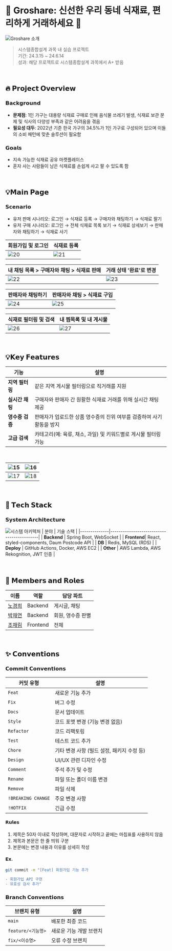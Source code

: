# 🌿 Groshare: 신선한 우리 동네 식재료, 편리하게 거래하세요 🌿
![Groshare 소개](https://github.com/user-attachments/assets/00840529-287a-4b06-8b40-a7fea189c487)

> 시스템종합설계 과목 내 실습 프로젝트 </br>
> 기간: 24.3.15 ~ 24.6.14 </br>
> 성과: 해당 프로젝트로 시스템종합설계 과목에서 A+ 받음 </br>

</br>

## 🔥 𝗣𝗿𝗼𝗷𝗲𝗰𝘁 𝗢𝘃𝗲𝗿𝘃𝗶𝗲𝘄

### 𝗕𝗮𝗰𝗸𝗴𝗿𝗼𝘂𝗻𝗱
- **문제점**: 1인 가구는 대용량 식재료 구매로 인해 음식물 쓰레기 발생, 식재료 보관 문제 및 식사의 다양성 부족과 같은 어려움을 겪음
- **필요성 대두**: 2022년 기준 한국 가구의 34.5%가 1인 가구로 구성되어 있으며 이들의 소비 패턴에 맞춘 솔루션이 필요함

### 𝗚𝗼𝗮𝗹𝘀
- 지속 가능한 식재료 공유 마켓플레이스
- 혼자 사는 사람들이 남은 식재료를 손쉽게 사고 팔 수 있도록 함

</br>


## 💡𝗠𝗮𝗶𝗻 𝗣𝗮𝗴𝗲

### 𝗦𝗰𝗲𝗻𝗮𝗿𝗶𝗼
- 유저 판매 시나리오: 로그인 → 식재료 등록 → 구매자와 채팅하기 → 식재료 팔기
- 유저 구매 시나리오: 로그인 → 전체 식재료 목록 보기 → 식재료 상세보기 → 판매자와 채팅하기 → 식재료 사기
  
| **회원가입 및 로그인**                                                                 | **식재료 등록**                                                                      |
|----------------------------------------------------------------------------------------|-------------------------------------------------------------------------------------|
| ![20](https://github.com/user-attachments/assets/8c5ab562-3e66-46d4-87d5-088e031fda1e) | ![21](https://github.com/user-attachments/assets/80d4074b-5f5e-4c71-9589-349dc91a7f90) |

| **내 채팅 목록 > 구매자와 채팅 > 식재료 판매**                                                                        | **거래 상태 '완료'로 변경**                                                                  |
|----------------------------------------------------------------------------------------|-------------------------------------------------------------------------------------|
| ![22](https://github.com/user-attachments/assets/e26c44c4-a7f2-4a10-9bba-6ad3b9128890) | ![23](https://github.com/user-attachments/assets/72726536-3caa-4b3f-939f-5f575e4d6b37) |

| **판매자와 채팅하기**                                                                   | **판매자와 채팅 > 식재료 구입**                                                            |
|----------------------------------------------------------------------------------------|-------------------------------------------------------------------------------------|
| ![24](https://github.com/user-attachments/assets/52c7d88e-952e-44d1-b7ff-9f23ed6685d4) | ![25](https://github.com/user-attachments/assets/20a0c281-b224-4acf-b44e-a9498be20076) |

| **식재료 필터링 및 검색**                                                                      | **내 찜목록 및 내 게시물**                                                            |
|----------------------------------------------------------------------------------------|-------------------------------------------------------------------------------------|
| ![26](https://github.com/user-attachments/assets/f76f6e50-61cf-4f32-871b-b5160a01db0b) | ![27](https://github.com/user-attachments/assets/7d466ef0-7715-4125-b7b8-e310dc0fd306) |

</br>

## 💡𝗞𝗲𝘆 𝗙𝗲𝗮𝘁𝘂𝗿𝗲𝘀

| **기능**            | **설명**                                                                 |
|--------------------|-------------------------------------------------------------------------|
| **지역 필터링**      | 같은 지역 게시물 필터링으로 직거래를 지원       |
| **실시간 채팅**      | 구매자와 판매자 간 원활한 식재료 거래를 위해 실시간 채팅 제공                                               |
| **영수증 검증**      | 판매자가 업로드한 상품 영수증의 진위 여부를 검증하여 사기 활동을 방지                                         |
| **고급 검색**        | 카테고리(예: 육류, 채소, 과일) 및 키워드별로 게시물 필터링 가능                                             |

</br>

| ![15](https://github.com/user-attachments/assets/0139e07c-7403-4b22-8819-dd5b7c32ae00) | ![16](https://github.com/user-attachments/assets/306fd512-77b0-44f1-8e52-12f7482a207d) |
|-----------------------------------------------------------------------------------------|-----------------------------------------------------------------------------------------|
| ![17](https://github.com/user-attachments/assets/90a4c3a2-136a-4b43-b6e4-8bb93d60c273) | ![18](https://github.com/user-attachments/assets/9b661d26-fed8-4743-b5ff-0ed8f4a6d51f) |


</br>

## 🔧 𝗧𝗲𝗰𝗵 𝗦𝘁𝗮𝗰𝗸

### 𝗦𝘆𝘀𝘁𝗲𝗺 𝗔𝗿𝗰𝗵𝗶𝘁𝗲𝗰𝘁𝘂𝗿𝗲
![시스템 아키텍처](https://github.com/user-attachments/assets/cf8c81a2-8ca5-45ef-9550-598dcc6b5b19)
| 분야         | 기술 스택                                   |
|--------------|-------------------------------------------|
| **Backend**    | Spring Boot, WebSocket |
| **Frontend**| React, styled-components, Daum Postcode API |
| **DB**    | Redis, MySQL (RDS) |
| **Deploy**      | GitHub Actions, Docker, AWS EC2 |
| **Other** | AWS Lambda, AWS Rekognition, JWT 인증 |

</br>


## 👥 𝗠𝗲𝗺𝗯𝗲𝗿𝘀 𝗮𝗻𝗱 𝗥𝗼𝗹𝗲𝘀

| 이름        | 역할               | 담당 파트           |
|-------------|--------------------|---------------------|
| [노경희](https://github.com/khee2) | Backend            | 게시글, 채팅   |
| [박채연](https://github.com/Yeon-chae) | Backend            | 회원, 영수증 판별       |
| [조채림](https://github.com/Jochaerim)| Frontend           | 전체  |

</br>

## ✨ 𝗖𝗼𝗻𝘃𝗲𝗻𝘁𝗶𝗼𝗻𝘀
### 𝗖𝗼𝗺𝗺𝗶𝘁 𝗖𝗼𝗻𝘃𝗲𝗻𝘁𝗶𝗼𝗻𝘀

| **커밋 유형**       | **설명**                                                                 |
|--------------------|-------------------------------------------------------------------------|
| `Feat`             | 새로운 기능 추가                                                        |
| `Fix`              | 버그 수정                                                               |
| `Docs`             | 문서 업데이트                                                           |
| `Style`            | 코드 포맷 변경 (기능 변경 없음)                                          |
| `Refactor`         | 코드 리팩토링                                                           |
| `Test`             | 테스트 코드 추가                                                       |
| `Chore`            | 기타 변경 사항 (빌드 설정, 패키지 수정 등)                               |
| `Design`           | UI/UX 관련 디자인 수정                                                  |
| `Comment`          | 주석 추가 및 수정                                                       |
| `Rename`           | 파일 또는 폴더 이름 변경                                                |
| `Remove`           | 파일 삭제                                                               |
| `!BREAKING CHANGE` | 주요 변경 사항                                                          |
| `!HOTFIX`          | 긴급 수정                                                              |


#### 𝗥𝘂𝗹𝗲𝘀
1. 제목은 50자 이내로 작성하며, 대문자로 시작하고 끝에는 마침표를 사용하지 않음
2. 제목과 본문은 한 줄 띄워 구분
3. 본문에는 변경 내용과 이유를 상세히 작성

#### 𝗘𝘅.
```bash
git commit -m "[Feat] 회원가입 기능 추가

- 회원가입 API 구현
- 유효성 검사 추가"
```

### 𝗕𝗿𝗮𝗻𝗰𝗵 𝗖𝗼𝗻𝘃𝗲𝗻𝘁𝗶𝗼𝗻𝘀 

| **브랜치 유형**      | **설명**                                                                 |
|--------------------|-------------------------------------------------------------------------|
| `main`             | 배포한 최종 코드                                                |
| `feature/<기능명>`  | 새로운 기능 개발 브랜치                                                  |
| `fix/<이슈명>`   | 오류 수정 브랜치                                                        |

</br>
